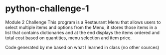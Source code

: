 # python-challenge-1
Module 2 Challenge
This program is a Restaurant Menu that allows users to select multiple items and options from the Menu, it stores those items in a list that contains dictionaries and at the end displays the items ordered and total cost based on quantities, menu selection and item price. 

Code generated by me based on what I learned in class (no other sources)
